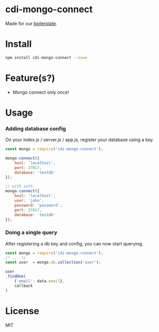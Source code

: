 # cdi-mongo-connect

Made for our [boilerplate](https://github.com/jettcalleja/cdi-mongo-express).

# Install

```sh
npm install cdi-mongo-connect --save
```

# Feature(s?)

* Mongo connect only once! 

# Usage

### Adding database config
On your index.js / server.js / app.js, register your database using a key.
```javascript
const mongo = require('cdi-mongo-connect');

mongo.connect({
    host: 'localhost',
    port: 27017,
    database: 'testdb'
});

// with auth
mongo.connect({
    host: 'localhost',
    user: 'john',
    password: 'password',
    port: 27017,
    database: 'testdb'
});


```
### Doing a single query
After registering a db key and config, you can now start querying.
```javascript
const mongo = require('cdi-mongo-connect');
/* ... */
const user  = mongo.db.collection('user');

user
.findOne(
    {'email': data.email},
    callback
)

```

# License

MIT
